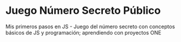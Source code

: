 # Juego Número Secreto Público
Mis primeros pasos en JS - Juego del número secreto con conceptos básicos de JS y programación; aprendiendo con proyectos ONE
